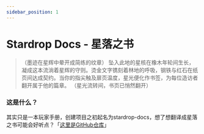 ```yaml
---
sidebar_position: 1
---
```


# Stardrop Docs - 星落之书

> （墨迹在星辉中晕开成简练的纹章）
> 坠入此地的星核在橡木年轮间生长，凝成这本流淌着星辉的守则。烫金文字镌刻着林地的呼吸，钢铁与红石在纸页间达成契约。当你的指尖触及扉页温度，星光便化作书签，为每位造访者翻开属于他的篇章。
> （星光流转间，书页已悄然翻开）

### 这是什么？

其实只是一本玩家手册，创建项目之初起名为stardrop-docs，想了想翻译成星落之书可能会好听点？「[这里是GitHub仓库](https://github.com/3x-Ice-Cream/stardrop-docs)」
